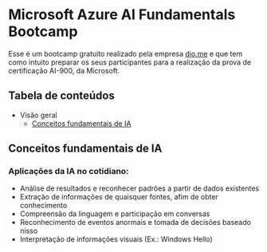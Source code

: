 # Microsoft Azure AI Fundamentals Bootcamp

Esse é um bootcamp gratuito realizado pela empresa [dio.me](https://www.dio.me/) e que tem como intuito preparar os seus participantes para a realização da prova de certificação AI-900, da Microsoft.

## Tabela de conteúdos

- Visão geral
  - [Conceitos fundamentais de IA](#conceitos-fundamentais)

## Conceitos fundamentais de IA

### Aplicações da IA no cotidiano:
- Análise de resultados e reconhecer padrões a partir de dados existentes
- Extração de informações de quaisquer fontes, afim de obter conhecimento
- Compreensão da linguagem e participação em conversas
- Reconhecimento de eventos anormais e tomada de decisões baseado nisso
- Interpretação de informações visuais (Ex.: Windows Hello)
